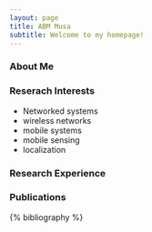 ```yaml
---
layout: page
title: ABM Musa
subtitle: Welcome to my homepage!
---
```

### About Me


### Reserach Interests
- Networked systems
- wireless networks
- mobile systems
- mobile sensing
- localization


### Research Experience


### Publications
{% bibliography %}


